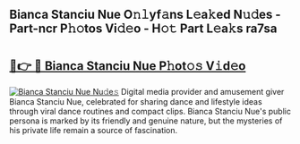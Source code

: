 ## Bianca Stanciu Nue O𝚗𝚕yf𝚊ns L𝚎a𝚔ed N𝚞𝚍es - Part-ncr P𝚑𝚘tos Vi𝚍𝚎o - H𝚘𝚝 Part L𝚎a𝚔s ra7sa

# <h2><a href="http://kf4sgu.oniu.top/?m=Bianca+Stanciu+Nue">🔗👉 🔴 Bianca Stanciu Nue P𝚑ot𝚘𝚜 V𝚒d𝚎o</a></h2>

[![Bianca Stanciu Nue Nu𝚍e𝚜](https://i.imgur.com/0qMVB7G.gif)](http://kf4sgu.oniu.top/?m=Bianca+Stanciu+Nue)
Digital media provider and amusement giver Bianca Stanciu Nue, celebrated for sharing dance and lifestyle ideas through viral dance routines and compact clips. Bianca Stanciu Nue's public persona is marked by its friendly and genuine nature, but the mysteries of his private life remain a source of fascination.  
